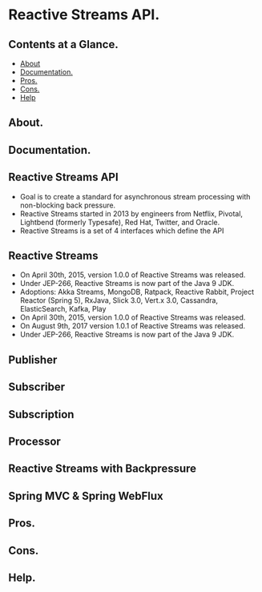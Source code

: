 # Reactive Streams API.




## Contents at a Glance.
* [About](#about)
* [Documentation.](#documentation)
* [Pros.](#pros)
* [Cons.](#cons)
* [Help](#help)





## About.





## Documentation.



## Reactive Streams API
* Goal is to create a standard for asynchronous stream processing with non-blocking back pressure.
* Reactive Streams started in 2013 by engineers from Netflix, Pivotal, Lightbend (formerly Typesafe), Red Hat, Twitter, and Oracle.
* Reactive Streams is a set of 4 interfaces which define the API



## Reactive Streams
* On April 30th, 2015, version 1.0.0 of Reactive Streams was released.
* Under JEP-266, Reactive Streams is now part of the Java 9 JDK.
* Adoptions: Akka Streams, MongoDB, Ratpack, Reactive Rabbit, Project Reactor (Spring 5), RxJava, Slick 3.0, 
  Vert.x 3.0, Cassandra, ElasticSearch, Kafka, Play
* On April 30th, 2015, version 1.0.0 of Reactive Streams was released. 
* On August 9th, 2017 version 1.0.1 of Reactive Streams was released.
* Under JEP-266, Reactive Streams is now part of the Java 9 JDK.





## Publisher





## Subscriber





## Subscription





## Processor





## Reactive Streams with Backpressure





## Spring MVC & Spring WebFlux



## Pros.





## Cons.





## Help.
